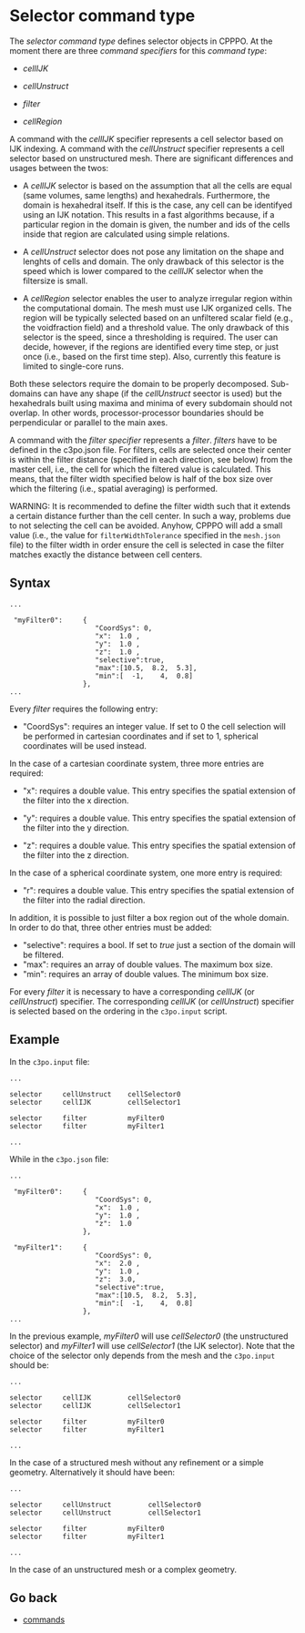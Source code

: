 Selector command type
======================

The _selector command type_ defines selector objects in CPPPO. At the moment there are three _command specifiers_ for this _command type_:

* _cellIJK_ 

* _cellUnstruct_ 

* _filter_

* _cellRegion_

A command with the _cellIJK_ specifier represents a cell selector based on IJK indexing. A command with the _cellUnstruct_ specifier represents a cell selector based on unstructured mesh. There are significant differences and
usages between the twos:

* A _cellIJK_ selector is based on the assumption that all the cells are equal (same volumes, same lengths) and hexahedrals. Furthermore, the domain is hexahedral itself. If this is the case, any cell can be identifyed using an IJK notation. This results in a fast algorithms because, if a particular region in the domain is given, the number and ids of the cells inside that region are calculated using simple relations.

* A _cellUnstruct_ selector does not pose any limitation on the shape and lenghts of cells and domain. The only drawback of this selector is the speed which is lower compared to the _cellIJK_ selector when the filtersize is small. 

* A _cellRegion_ selector enables the user to analyze irregular region within the computational domain. The mesh must use IJK organized cells. The region will be typically selected based on an unfiltered scalar field (e.g., the voidfraction field) and a threshold value. The only drawback of this selector is the speed, since a thresholding is required. The user can decide, however, if the regions are identified every time step, or just once (i.e., based on the first time step). Also, currently this feature is limited to single-core runs.

Both these selectors require the domain to be properly decomposed. Sub-domains can have any shape (if the _cellUnstruct_ seector is used) but the hexahedrals built using maxima and minima of every subdomain should not overlap. In other words, processor-processor boundaries should be perpendicular or parallel to the main axes. 

A command with the _filter specifier_ represents a _filter_. _filters_ have to be defined in the c3po.json file. For filters, cells are selected once their center is within the filter distance (specified in each direction, see below) from the master cell, i.e., the cell for which the filtered value is calculated. This means, that the filter width specified below is half of the box size over which the filtering (i.e., spatial averaging) is performed.

WARNING: It is recommended to define the filter width such that it extends a certain distance further than the cell center. In such a way, problems due to not selecting the cell can be avoided. Anyhow, CPPPO will add a small value (i.e., the value for `filterWidthTolerance` specified in the `mesh.json` file) to the filter width in order ensure the cell is selected in case the filter matches exactly the distance between cell centers.

Syntax
------
```
...

 "myFilter0":	  { 
                     "CoordSys": 0, 
                     "x":  1.0 , 
                     "y":  1.0 ,
                     "z":  1.0 ,
                     "selective":true,
                     "max":[10.5,  8.2,  5.3],
                     "min":[  -1,    4,  0.8]
                  },
...

```

Every _filter_ requires the following entry:

* "CoordSys": requires an integer value. If set to 0 the cell selection will be performed in cartesian coordinates and if set to 1, spherical coordinates will be used instead.

In the case of a cartesian coordinate system, three more entries are required:

*  "x": requires a double value. This entry specifies the spatial extension of the filter into the x direction.

*  "y": requires a double value. This entry specifies the spatial extension of the filter into the y direction.

*  "z": requires a double value. This entry specifies the spatial extension of the filter into the z direction.

In the case of a spherical coordinate system, one more entry is required:

*  "r": requires a double value. This entry specifies the spatial extension of the filter into the radial direction.

In addition, it is possible to just filter a box region out of the whole domain. In order to do that, three other entries must be added:
* "selective": requires a bool. If set to _true_ just a section of the domain will be filtered. 
* "max": requires an array of double values. The maximum box size.
* "min": requires an array of double values. The minimum box size.

For every _filter_ it is necessary to have a corresponding _cellIJK_ (or _cellUnstruct_) specifier. The corresponding _cellIJK_ (or _cellUnstruct_) specifier is selected based on the ordering in the `c3po.input` script. 



Example
-------

In the `c3po.input` file:

```
...

selector     cellUnstruct    cellSelector0
selector     cellIJK         cellSelector1

selector     filter          myFilter0
selector     filter          myFilter1 

...

```
While in the `c3po.json` file:

```
...

 "myFilter0":	  { 
                     "CoordSys": 0, 
                     "x":  1.0 , 
                     "y":  1.0 ,
                     "z":  1.0 
                  },
                  
 "myFilter1":	  { 
                     "CoordSys": 0, 
                     "x":  2.0 , 
                     "y":  1.0 ,
                     "z":  3.0,
                     "selective":true,
                     "max":[10.5,  8.2,  5.3],
                     "min":[  -1,    4,  0.8] 
                  },
...
```
In the previous example, _myFilter0_ will use _cellSelector0_ (the unstructured selector) and _myFilter1_ will use _cellSelector1_ (the IJK selector).
Note that the choice of the selector only depends from the mesh and the `c3po.input` should be:

```
...

selector     cellIJK         cellSelector0
selector     cellIJK         cellSelector1

selector     filter          myFilter0
selector     filter          myFilter1 

...

```         
In the case of a structured mesh without any refinement or a simple geometry. Alternatively it should have been:
```
...

selector     cellUnstruct         cellSelector0
selector     cellUnstruct         cellSelector1

selector     filter          myFilter0
selector     filter          myFilter1 

...

```      
In the case of an unstructured mesh or a complex geometry.

Go back
-----------
 - [commands](10_commandTypes.md) 

